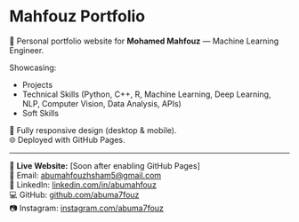# Mahfouz Portfolio

🚀 Personal portfolio website for **Mohamed Mahfouz** — Machine Learning Engineer.  

Showcasing:
- Projects
- Technical Skills (Python, C++, R, Machine Learning, Deep Learning, NLP, Computer Vision, Data Analysis, APIs)
- Soft Skills

📱 Fully responsive design (desktop & mobile).  
🌐 Deployed with GitHub Pages.  

---

🔗 **Live Website:** [Soon after enabling GitHub Pages]  
📧 Email: abumahfouzhsham5@gmail.com  
💼 LinkedIn: [linkedin.com/in/abumahfouz](https://www.linkedin.com/in/abumahfouz)  
💻 GitHub: [github.com/abuma7fouz](https://github.com/abuma7fouz)  
📷 Instagram: [instagram.com/abuma7fouz](https://www.instagram.com/abuma7fouz/)
